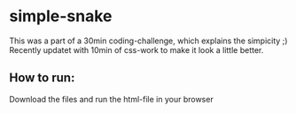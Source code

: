 # simple-snake
This was a part of a 30min coding-challenge, which explains the simpicity ;) Recently updatet with 10min of css-work to make it look a little better.
## How to run:
Download the files and run the html-file in your browser
